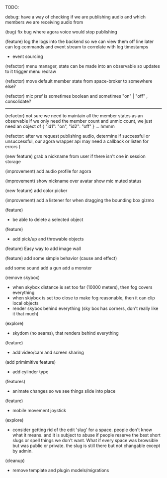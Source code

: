 TODO:

debug: have a way of checking if we are publishing audio and which members we are receiving audio from

(bug)
fix bug where agora voice would stop publishing

(feature)
log the logs into the backend so we can view them off line later
can log commands and event stream to correlate with log timestamps
- event sourcing

(refactor)
menu manager, state can be made into an observable so updates to it trigger menu redraw

(refactor)
move default member state  from space-broker to somewhere else?

(refactor)
mic pref is sometimes boolean and sometimes "on" | "off" , consolidate?

---

(refactor)
not sure we need to maintain all the member states as an observable 
if we only need the member count and unmic count, we just need
an object of 
{ "id1": "on", "id2": "off" }
... hmmm


(refactor: after we request publishing audio, determine if successful or unsuccessful, our agora wrapper api
may need a callback or listen for errors )

(new feature)
grab a nickname from user if there isn't one in session storage

(improvement)
add audio profile for agora

(improvement) show nickname over avatar
show mic muted status

(new feature)
add color picker

(improvement)
add a listener for when dragging the bounding box gizmo



(feature)
- be able to delete a selected object 

(feature)
- add pick/up and throwable objects

(feature)
Easy way to add image wall

(feature)
add some simple behavior (cause and effect)


add some sound
add a gun
add a monster

(remove skybox)
- when skybox distance is set too far (10000 meters), then fog covers everything
- when skiybox is set too close to make fog reasonable, then it can clip local objects
- render skybox behind everything (sky box has corners, don't really like it that much)

(explore)
- skydom (no seams), that renders behind everything

(feature)
- add video/cam and screen sharing 

(add primimitive feature)
- add cylinder type

(features)
- animate changes so we see things slide into place

(feature)
- mobile movement joystick

(explore)
- consider getting rid of the edit 'slug' for a space.  people don't know what it means.  and it is subject to 
  abuse if people reserve the best short slugs or spell things we don't want.  What if every space was
  browsible but was public or private.  the slug is still there but not changable except by admin.

(cleanup)
- remove template and plugin models/migrations
